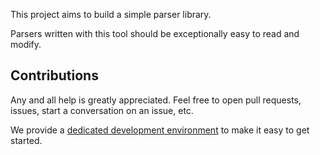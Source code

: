 This project aims to build a simple parser library.

Parsers written with this tool should be exceptionally easy to read and modify.

## Contributions

Any and all help is greatly appreciated. Feel free to open pull requests, issues, start a conversation on an issue, etc.

We provide a [dedicated development environment](/contribute/contrib-env) to make it easy to get started.
